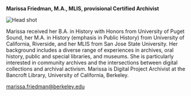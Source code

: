 **Marissa Friedman, M.A., MLIS, provisional Certified Archivist**

![Head shot](Desktop/mfriedman.jpg)

Marissa received her B.A. in History with Honors from University of Puget Sound, her M.A. in History (emphasis in Public History) from University of California, Riverside, and her MLIS from San Jose State University. Her background includes a diverse range of experiences in archives, oral history, public and special libraries, and museums. She is particularly interested in community archives and the intersections between digital collections and archival activism. Marissa is Digital Project Archivist at the Bancroft Library, University of California, Berkeley.

marissa.friedman@berkeley.edu
